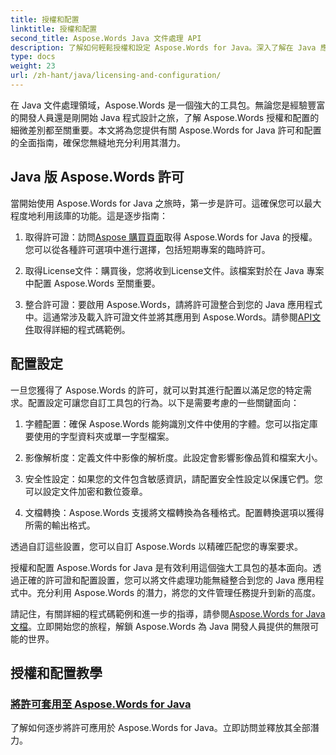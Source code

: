 ```yaml
---
title: 授權和配置
linktitle: 授權和配置
second_title: Aspose.Words Java 文件處理 API
description: 了解如何輕鬆授權和設定 Aspose.Words for Java。深入了解在 Java 應用程式中設定這個用於文件處理的強大工具包的複雜性。
type: docs
weight: 23
url: /zh-hant/java/licensing-and-configuration/
---
```

在 Java 文件處理領域，Aspose.Words 是一個強大的工具包。無論您是經驗豐富的開發人員還是剛開始 Java 程式設計之旅，了解 Aspose.Words 授權和配置的細微差別都至關重要。本文將為您提供有關 Aspose.Words for Java 許可和配置的全面指南，確保您無縫地充分利用其潛力。

## Java 版 Aspose.Words 許可

當開始使用 Aspose.Words for Java 之旅時，第一步是許可。這確保您可以最大程度地利用該庫的功能。這是逐步指南：

1. 取得許可證：訪問[Aspose 購買頁面](https://purchase.aspose.com/buy)取得 Aspose.Words for Java 的授權。您可以從各種許可選項中進行選擇，包括短期專案的臨時許可。

2. 取得License文件：購買後，您將收到License文件。該檔案對於在 Java 專案中配置 Aspose.Words 至關重要。

3. 整合許可證：要啟用 Aspose.Words，請將許可證整合到您的 Java 應用程式中。這通常涉及載入許可證文件並將其應用到 Aspose.Words。請參閱[API文件](https://reference.aspose.com/words/java/)取得詳細的程式碼範例。

## 配置設定

一旦您獲得了 Aspose.Words 的許可，就可以對其進行配置以滿足您的特定需求。配置設定可讓您自訂工具包的行為。以下是需要考慮的一些關鍵面向：

1. 字體配置：確保 Aspose.Words 能夠識別文件中使用的字體。您可以指定庫要使用的字型資料夾或單一字型檔案。

2. 影像解析度：定義文件中影像的解析度。此設定會影響影像品質和檔案大小。

3. 安全性設定：如果您的文件包含敏感資訊，請配置安全性設定以保護它們。您可以設定文件加密和數位簽章。

4. 文檔轉換：Aspose.Words 支援將文檔轉換為各種格式。配置轉換選項以獲得所需的輸出格式。

透過自訂這些設置，您可以自訂 Aspose.Words 以精確匹配您的專案要求。

授權和配置 Aspose.Words for Java 是有效利用這個強大工具包的基本面向。透過正確的許可證和配置設置，您可以將文件處理功能無縫整合到您的 Java 應用程式中。充分利用 Aspose.Words 的潛力，將您的文件管理任務提升到新的高度。

請記住，有關詳細的程式碼範例和進一步的指導，請參閱[Aspose.Words for Java 文檔](https://reference.aspose.com/words/java/)。立即開始您的旅程，解鎖 Aspose.Words 為 Java 開發人員提供的無限可能的世界。

## 授權和配置教學
### [將許可套用至 Aspose.Words for Java](./applying-licensing/)
了解如何逐步將許可應用於 Aspose.Words for Java。立即訪問並釋放其全部潛力。